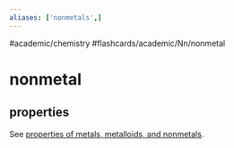 ```yaml
---
aliases: ['nonmetals',]
---
```


#academic/chemistry #flashcards/academic/Nn/nonmetal

# nonmetal

## properties

See [properties of metals, metalloids, and nonmetals](properties%20of%20metals,%20metalloids,%20and%20nonmetals.md).
